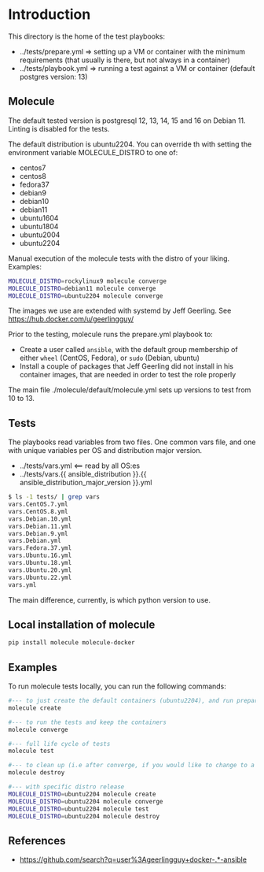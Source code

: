 # Introduction

This directory is the home of the test playbooks:

* ../tests/prepare.yml => setting up a VM or container with the minimum requirements (that usually is there, but not always in a container)
* ../tests/playbook.yml => running a test against a VM or container (default postgres version: 13)

## Molecule

The default tested version is postgresql 12, 13, 14, 15 and 16 on Debian 11. Linting is disabled for the tests.

The default distribution is ubuntu2204. You can override th with setting the environment variable MOLECULE_DISTRO to one of:

* centos7
* centos8
* fedora37
* debian9
* debian10
* debian11
* ubuntu1604
* ubuntu1804
* ubuntu2004
* ubuntu2204

Manual execution of the molecule tests with the distro of your liking. Examples:

```bash
MOLECULE_DISTRO=rockylinux9 molecule converge
MOLECULE_DISTRO=debian11 molecule converge
MOLECULE_DISTRO=ubuntu2204 molecule converge
```

The images we use are extended with systemd by Jeff Geerling. See https://hub.docker.com/u/geerlingguy/

Prior to the testing, molecule runs the prepare.yml playbook to:

* Create a user called `ansible`, with the default group membership of either `wheel` (CentOS, Fedora), or `sudo` (Debian, ubuntu)
* Install a couple of packages that Jeff Geerling did not install in his container images, that are needed in order to test the role properly

The main file ./molecule/default/molecule.yml sets up versions to test from 10 to 13.

## Tests

The playbooks read variables from two files. One common vars file, and one with unique variables per OS and distribution major version.

* ../tests/vars.yml <== read by all OS:es
* ../tests/vars.{{ ansible_distribution }}.{{ ansible_distribution_major_version }}.yml

```bash
$ ls -1 tests/ | grep vars
vars.CentOS.7.yml
vars.CentOS.8.yml
vars.Debian.10.yml
vars.Debian.11.yml
vars.Debian.9.yml
vars.Debian.yml
vars.Fedora.37.yml
vars.Ubuntu.16.yml
vars.Ubuntu.18.yml
vars.Ubuntu.20.yml
vars.Ubuntu.22.yml
vars.yml
```

The main difference, currently, is which python version to use.

## Local installation of molecule

```bash
pip install molecule molecule-docker
```

## Examples

To run molecule tests locally, you can run the following commands:

```bash
#--- to just create the default containers (ubuntu2204), and run prepare.yml
molecule create

#--- to run the tests and keep the containers
molecule converge

#--- full life cycle of tests
molecule test

#--- to clean up (i.e after converge, if you would like to change to a different distribution)
molecule destroy

#--- with specific distro release
MOLECULE_DISTRO=ubuntu2204 molecule create
MOLECULE_DISTRO=ubuntu2204 molecule converge
MOLECULE_DISTRO=ubuntu2204 molecule test
MOLECULE_DISTRO=ubuntu2204 molecule destroy
```

## References

* https://github.com/search?q=user%3Ageerlingguy+docker-.*-ansible